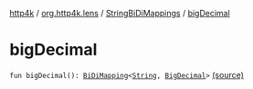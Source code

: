 [http4k](../../index.md) / [org.http4k.lens](../index.md) / [StringBiDiMappings](index.md) / [bigDecimal](./big-decimal.md)

# bigDecimal

`fun bigDecimal(): `[`BiDiMapping`](../-bi-di-mapping/index.md)`<`[`String`](https://kotlinlang.org/api/latest/jvm/stdlib/kotlin/-string/index.html)`, `[`BigDecimal`](https://docs.oracle.com/javase/9/docs/api/java/math/BigDecimal.html)`>` [(source)](https://github.com/http4k/http4k/blob/master/http4k-core/src/main/kotlin/org/http4k/lens/BiDiMapping.kt#L54)